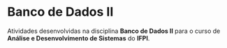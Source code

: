 # Banco de Dados II
Atividades desenvolvidas na disciplina **Banco de Dados II** para o curso de **Análise e Desenvolvimento de Sistemas** do **IFPI**.
